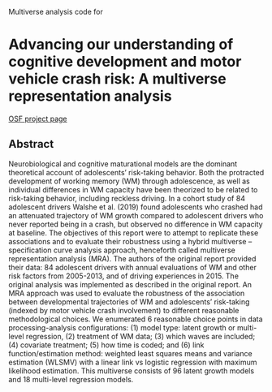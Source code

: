 Multiverse analysis code for

# Advancing our understanding of cognitive development and motor vehicle crash risk: A multiverse representation analysis

[OSF project page](https://osf.io/u7cey/)

## Abstract

Neurobiological and cognitive maturational models are the dominant theoretical account of adolescents’ risk-taking behavior. Both the protracted development of working memory (WM) through adolescence, as well as individual differences in WM capacity have been theorized to be related to risk-taking behavior, including reckless driving. In a cohort study of 84 adolescent drivers Walshe et al. (2019) found adolescents who crashed had an attenuated trajectory of WM growth compared to adolescent drivers who never reported being in a crash, but observed no difference in WM capacity at baseline. The objectives of this report were to attempt to replicate these associations and to evaluate their robustness using a hybrid multiverse – specification curve analysis approach, henceforth called multiverse representation analysis (MRA). The authors of the original report provided their data: 84 adolescent drivers with annual evaluations of WM and other risk factors from 2005-2013, and of driving experiences in 2015. The original analysis was implemented as described in the original report. An MRA approach was used to evaluate the robustness of the association between developmental trajectories of WM and adolescents’ risk-taking (indexed by motor vehicle crash involvement) to different reasonable methodological choices.  We enumerated 6 reasonable choice points in data processing-analysis configurations: (1) model type: latent growth or multi-level regression, (2) treatment of WM data; (3) which waves are included; (4) covariate treatment; (5) how time is coded; and (6) link function/estimation method: weighted least squares means and variance estimation (WLSMV) with a linear link vs logistic regression with maximum likelihood estimation. This multiverse consists of 96 latent growth models and 18 multi-level regression models.